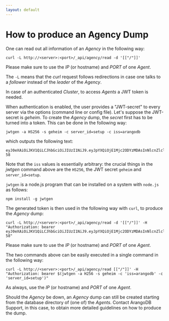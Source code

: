 ```yaml
---
layout: default
---
```

How to produce an Agency Dump
=============================

One can read out all information of an _Agency_ in the following way:

```
curl -L http://<server>:<port>/_api/agency/read -d '[["/"]]'
```

Please make sure to use the _IP_ (or hostname) and _PORT_ of one _Agent_.

The `-L` means that the _curl_ request follows redirections in case one talks to a _follower_ instead of the _leader_ of the _Agency_.

In case of an authenticated _Cluster_, to access _Agents_ a JWT token is needed. 

When authentication is enabled, the user provides a "JWT-secret" to every server via the options (command line or config file). 
Let's suppose the JWT-secret is _geheim_. To create the _Agency_ dump, the _secret_ first has to be turned into a token. This can be done in the following way:

```
jwtgen -a HS256 -s geheim -c server_id=setup -c iss=arangodb
```

which outputs the following text:

```
eyJ0eXAiOiJKV1QiLCJhbGciOiJIUzI1NiJ9.eyJpYXQiOjE1Mjc2ODYzMDAsInNlcnZlcl9pZCI6InNldHVwIiwiaXNzIjoiYXJhbmdvZGIifQ.dBUhmxY3Q7rLHHDQc9FL4ghOfGiNJRFws_U2ZX4H-58
```
   
Note that the `iss` values is essentially arbitrary: the crucial things in the _jwtgen_ command above are the `HS256`, the JWT secret `geheim` and `server_id=setup`. 

`jwtgen` is a node.js program that can be installed on a system with `node.js` as follows:

```
npm install -g jwtgen
```

The generated token is then used in the following way with `curl`, to produce the _Agency_ dump:

```
curl -L http://<server>:<port>/_api/agency/read -d '[["/"]]' -H "Authorization: bearer eyJ0eXAiOiJKV1QiLCJhbGciOiJIUzI1NiJ9.eyJpYXQiOjE1Mjc2ODYzMDAsInNlcnZlcl9pZCI6InNldHVwIiwiaXNzIjoiYXJhbmdvZGIifQ.dBUhmxY3Q7rLHHDQc9FL4ghOfGiNJRFws_U2ZX4H-58"
```

Please make sure to use the _IP_ (or hostname) and _PORT_ of one _Agent_.

The two commands above can be easily executed in a single command in the following way:

```
curl -L http://<server>:<port>/_api/agency/read [["/"]]' -H "Authorization: bearer $(jwtgen -a H256 -s geheim -c 'iss=arangodb' -c 'server_id=setup')"
```

As always, use the _IP_ (or hostname) and _PORT_ of one _Agent_.

Should the _Agency_ be down, an _Agency_ dump can still be created starting from the database directory of (one of) the _Agents_. Contact ArangoDB Support, in this case, to obtain more detailed guidelines on how to produce the dump.
